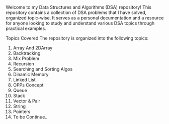 Welcome to my Data Structures and Algorithms (DSA) repository! This repository contains a collection of DSA problems that I have solved, organized topic-wise. It serves as a personal documentation and a resource for anyone looking to study and understand various DSA topics through practical examples.

Topics Covered
The repository is organized into the following topics:

1. Array And 2DArray
2. Backtracking
3. Mix Problem
4. Recursion
5. Searching and Sorting Algos
6. Dinamic Memory
7. Linked List
8. OPPs Concept
9. Queue
10. Stack
11. Vector & Pair
12. String
13. Pointers
14. To be Continue..
